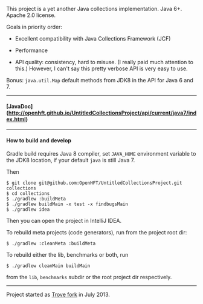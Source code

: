 This project is a yet another Java collections implementation. Java 6+. Apache 2.0 license.

Goals in priority order:

 - Excellent compatibility with Java Collections Framework (JCF)

 - Performance

 - API quality: consistency, hard to misuse. (I really paid much attention to this.)
   However, I can't say this pretty verbose API is very easy to use.

Bonus: `java.util.Map` default methods from JDK8 in the API for Java 6 and 7.

---

#### [JavaDoc] (http://openhft.github.io/UntitledCollectionsProject/api/current/java7/index.html)

---

#### How to build and develop
Gradle build requires Java 8 compiler, set `JAVA_HOME` environment variable to the JDK8 location, if
your default `java` is still Java 7.

Then

    $ git clone git@github.com:OpenHFT/UntitledCollectionsProject.git collections
    $ cd collections
    $ ./gradlew :buildMeta
    $ ./gradlew buildMain -x test -x findbugsMain
    $ ./gradlew idea

Then you can open the project in IntelliJ IDEA.

To rebuild meta projects (code generators), run from the project root dir:

    $ ./gradlew :cleanMeta :buildMeta

To rebuild either the lib, benchmarks or both, run

    $ ./gradlew cleanMain buildMain

from the `lib`, `benchmarks` subdir or the root project dir respectively.
 
---

Project started as [Trove fork](https://bitbucket.org/leventov/trove) in July 2013.

